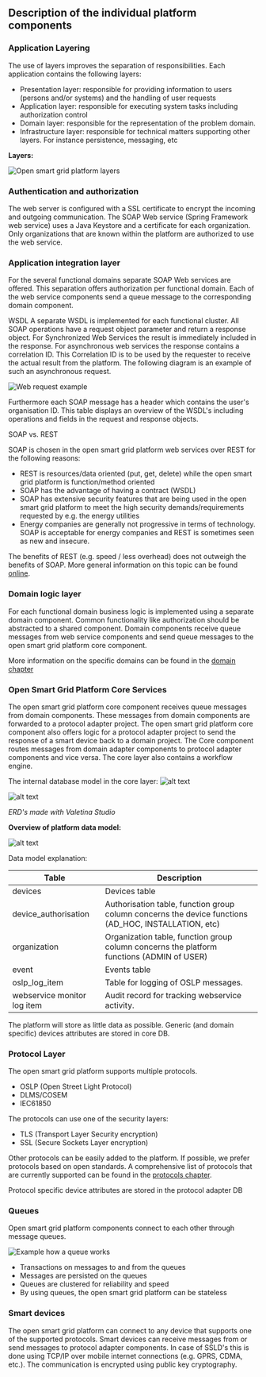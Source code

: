 ## Description of the individual platform components

### Application Layering

The use of layers improves the separation of responsibilities. Each application contains the following layers:

- Presentation layer: responsible for providing information to users (persons and/or systems) and the handling of user requests
- Application layer: responsible for executing system tasks including authorization control
- Domain layer: responsible for the representation of the problem domain.
- Infrastructure layer: responsible for technical matters supporting other layers. For instance persistence, messaging, etc

**Layers:**

 ![Open smart grid platform layers](./OSGP-components.png "Layers")


### Authentication and authorization

The web server is configured with a SSL certificate to encrypt the incoming and outgoing communication. The SOAP Web service (Spring Framework web service) uses a Java Keystore and a certificate for each organization. Only organizations that are known within the platform are authorized to use the web service.

### Application integration layer

For the several functional domains separate SOAP Web services are offered. This separation offers authorization per functional domain. Each of the web service components send a queue message to the corresponding domain component.

WSDL
A separate WSDL is implemented for each functional cluster. All SOAP operations have a request object parameter and return a response object. For Synchronized Web Services the result is immediately included in the response.
For asynchronous web services the response contains a correlation ID. This Correlation ID is to be used by the requester to receive the actual result from the platform. The following diagram is an example of such an asynchronous request.

![Web request example](./a-sync-web-service-request.png "A-Sync Web Service Request")

Furthermore each SOAP message has a header which contains the user's organisation ID. This table displays an overview of the WSDL's including operations and fields in the request and response objects.

SOAP vs. REST

SOAP is chosen in the open smart grid platform web services over REST for the following reasons:
- REST is resources/data oriented (put, get, delete) while the open smart grid platform is function/method oriented
- SOAP has the advantage of having a contract (WSDL)
- SOAP has extensive security features that are being used in the open smart grid platform to meet the high security demands/requirements requested by e.g. the energy utilities
- Energy companies are generally not progressive in terms of technology. SOAP is acceptable for energy companies and REST is sometimes seen as new and insecure.

The benefits of REST (e.g. speed / less overhead) does not outweigh the benefits of SOAP. More general information on this topic can be found [online](http://spf13.com/post/soap-vs-rest).


### Domain logic layer

For each functional domain business logic is implemented using a separate domain component. Common functionality like authorization should be abstracted to a shared component. Domain components receive queue messages from web service components and send queue messages to the open smart grid platform core component.

More information on the specific domains can be found in the [domain chapter](../Domains/README.md)

### Open Smart Grid Platform Core Services

The open smart grid platform core component receives queue messages from domain components. These messages from domain components are forwarded to a protocol adapter project. The open smart grid platform core component also offers logic for a protocol adapter project to send the response of a smart device back to a domain project.
The Core component routes messages from domain adapter components to protocol adapter components and vice versa. The core layer also contains a workflow engine.

The internal database model in the core layer:
![alt text](./Core-datamodel/OSGP-core-model.png "Core model")

![alt text](./Core-datamodel/OSGP-core-additional-tables.png "Additional tables core")

_ERD's made with Valetina Studio_


**Overview of platform data model:**

![alt text](./data-model.png "Data Model")

Data model explanation:

| **Table** | **Description** |
| --- | --- |
| devices | Devices table |
| device\_authorisation | Authorisation table, function group column concerns the device functions (AD\_HOC, INSTALLATION, etc) |
| organization | Organization table, function group column concerns the platform functions (ADMIN of USER) |
| event | Events table |
| oslp\_log\_item | Table for logging of OSLP messages. |
| webservice monitor log item | Audit record for tracking webservice activity. |

The platform will store as little data as possible.
Generic (and domain specific) devices attributes are stored in core DB.

### Protocol Layer

The open smart grid platform supports multiple protocols.

- OSLP (Open Street Light Protocol)
- DLMS/COSEM
- IEC61850

The protocols can use one of the security layers:
- TLS (Transport Layer Security encryption)
- SSL (Secure Sockets Layer encryption)

Other protocols can be easily added to the platform. If possible, we prefer protocols based on open standards.
A comprehensive list of protocols that are currently supported can be found in the [protocols chapter](../Protocols/README.md).

Protocol specific device attributes are stored in the protocol adapter DB

### Queues
Open smart grid platform components connect to each other through message queues.

 ![Example how a queue works](./Queues.png "Queues")

* Transactions on messages to and from the queues
* Messages are persisted on the queues
* Queues are clustered for reliability and speed
* By using queues, the open smart grid platform can be stateless

### Smart devices

The open smart grid platform can connect to any device that supports one of the supported protocols.
Smart devices can receive messages from or send messages to protocol adapter components. In case of SSLD's this is done using TCP/IP over mobile internet connections (e.g. GPRS, CDMA, etc.). The communication is encrypted using public key cryptography.
